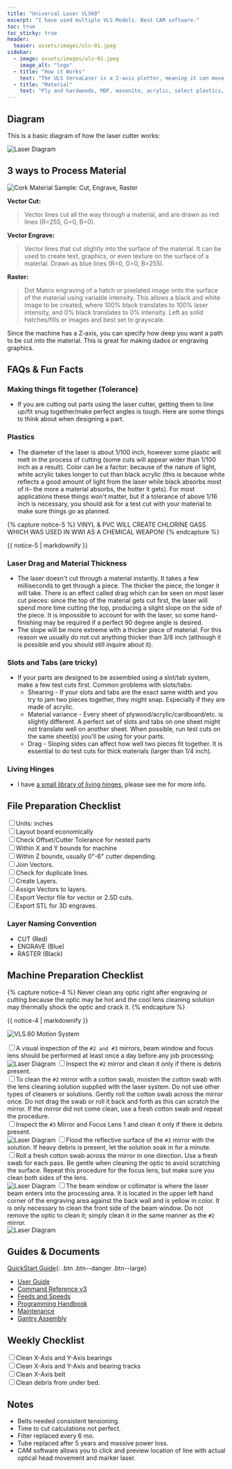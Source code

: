 ```yaml
---
title: "Universal Laser VLS60"
excerpt: "I have used multiple VLS Models. Best CAM software."
toc: true
toc_sticky: true
header:
  teaser: assets/images/uls-01.jpeg
sidebar:
  - image: assets/images/uls-01.jpeg
    image_alt: "logo"
  - title: "How it Works"
    text: "The ULS VersaLaser is a 2-axis plotter, meaning it can move along the X and Y axes. The laser beam is focused through a lens, creating a focal point two inches below the lens where the beam is the most intense. In order to cut with the most precision, the focal point needs to be focused at the top of the surface it is cutting. For this reason, the laser is most efficient and precise when cutting sheet material."
  - title: "Material"
    text: "Ply and hardwoods, MDF, masonite, acrylic, select plastics, glass engraving, paper,"
---
```


## Diagram
This is a basic diagram of how the laser cutter works:

![Laser Diagram](/assets/images/laser-00.jpg)

## 3 ways to Process Material

![Cork Material Sample: Cut, Engrave, Raster](/assets/images/laser-03.jpg)

**Vector Cut:**
>Vector lines cut all the way through a material, and are drawn as red lines (R=255, G=0, B=0).

**Vector Engrave:**
>Vector lines that cut slightly into the surface of the material. It can be used to create text, graphics, or even texture on the surface of a material. Drawn as blue lines (R=0, G=0, B=255).

**Raster:**
>Dot Matrix engraving of a hatch or pixelated image onto the surface of the material using variable intensity. This allows a black and white image to be created, where 100% black translates to 100% laser intensity, and 0% black translates to 0% intensity. Left as solid hatches/fills or images and best set to grayscale.

Since the machine has a Z-axis, you can specify how deep you want a path to be cut into the material. This is great for making dados or engraving graphics.

## FAQs & Fun Facts

### Making things fit together (Tolerance)
- If you are cutting out parts using the laser cutter, getting them to line up/fit snug together/make perfect angles is tough. Here are some things to think about when designing a part.
### Plastics
- The diameter of the laser is about 1/100 inch, however some plastic will melt in the process of cutting (some cuts will appear wider than 1/100 inch as a result). Color can be a factor: because of the nature of light, white acrylic takes longer to cut than black acrylic (this is because white reflects a good amount of light from the laser while black absorbs most of it– the more a material absorbs, the hotter it gets). For most applications these things won't matter, but if a tolerance of above 1/16 inch is necessary, you should ask for a test cut with your material to make sure things go as planned.

{% capture notice-5 %}
VINYL & PVC WILL CREATE CHLORINE GASS WHICH WAS USED IN WWI AS A CHEMICAL WEAPON!
{% endcapture %}
<div class="notice">{{ notice-5 | markdownify }}</div>

### Laser Drag and Material Thickness
- The laser doesn't cut through a material instantly. It takes a few milliseconds to get through a piece. The thicker the piece, the longer it will take. There is an effect called drag which can be seen on most laser cut pieces: since the top of the material gets cut first, the laser will spend more time cutting the top, producing a slight slope on the side of the piece. It is impossible to account for with the laser, so some hand-finishing may be required if a perfect 90 degree angle is desired.
- The slope will be more extreme with a thicker piece of material. For this reason we usually do not cut anything thicker than 3/8 inch (although it is possible and you should still inquire about it).

### Slots and Tabs (are tricky)
- If your parts are designed to be assembled using a slot/tab system, make a few test cuts first. Common problems with slots/tabs:
  - Shearing - If your slots and tabs are the exact same width and you try to jam two pieces together, they might snap. Especially if they are made of acrylic.
  - Material variance - Every sheet of plywood/acrylic/cardboard/etc. is slightly different. A perfect set of slots and tabs on one sheet might not translate well on another sheet. When possible, run test cuts on the same sheet(s) you'll be using for your parts.
  - Drag - Sloping sides can affect how well two pieces fit together. It is essential to do test cuts for thick materials (larger than 1/4 inch).

### Living Hinges
- I have [a small library of living hinges](http://steammetry.com/5-useful-living-hinge-template-for-your-next-laser-cut-project/), please see me for more info.

## File Preparation Checklist

 <input type="checkbox" name="0" value="0">Units: inches<br>
 <input type="checkbox" name="0" value="0">Layout board economically<br>
 <input type="checkbox" name="0" value="0">Check Offset/Cutter Tolerance for nested parts<br>
 <input type="checkbox" name="0" value="0">Within X and Y bounds for machine<br>
 <input type="checkbox" name="0" value="0">Within Z bounds, usually 0"-6" cutter depending.<br>
 <input type="checkbox" name="0" value="0">Join Vectors.<br>
 <input type="checkbox" name="0" value="0">Check for duplicate lines.<br>
 <input type="checkbox" name="0" value="0">Create Layers.<br>
 <input type="checkbox" name="0" value="0">Assign Vectors to layers.<br>
 <input type="checkbox" name="0" value="0">Export Vector file for vector or 2.5D cuts.<br>
 <input type="checkbox" name="0" value="0">Export STL for 3D engraves.<br>


### Layer Naming Convention

- CUT (Red)
- ENGRAVE (Blue)
- RASTER (Black)

## Machine Preparation Checklist

{% capture notice-4 %}
Never clean any optic right after engraving or cutting because the optic may be hot and the cool lens cleaning solution may thermally shock the optic and crack it.
{% endcapture %}
<div class="notice">{{ notice-4 | markdownify }}</div>


![VLS.60 Motion System](/assets/images/laser-08.png)

 <input type="checkbox" name="0" value="0">A visual inspection of the `#2 and #3` mirrors, beam window and focus lens should be performed at least once a day before any job processing:<br>
 ![Laser Diagram](/assets/images/laser-04.png)
 <input type="checkbox" name="0" value="0">Inspect the `#2` mirror and clean it only if there is debris present.<br>
 <input type="checkbox" name="0" value="0">To clean the `#2` mirror with a cotton swab, moisten the cotton swab with the lens cleaning solution supplied with the laser system. Do not use other types of cleaners or solutions. Gently roll the cotton swab across the mirror once. Do not drag the swab or roll it back and forth as this can scratch the mirror. If the mirror did not come clean, use a fresh cotton swab and repeat the procedure.<br>
 <input type="checkbox" name="0" value="0">Inspect the `#3` Mirror and Focus Lens 1 and clean it only if there is debris present.<br>
 ![Laser Diagram](/assets/images/laser-05.png)
 <input type="checkbox" name="0" value="0">Flood the reflective surface of the `#3` mirror with the solution. If heavy debris is present, let the solution soak in for a minute.<br>
 <input type="checkbox" name="0" value="0">Roll a fresh cotton swab across the mirror in one direction. Use a fresh swab for each pass. Be gentle when cleaning the optic to avoid scratching the surface. Repeat this procedure for the focus lens, but make sure you clean both sides of the lens.<br>
 ![Laser Diagram](/assets/images/laser-06.png)
 <input type="checkbox" name="0" value="0">The beam window or collimator is where the laser beam enters into the processing area. It is located in the upper left hand corner of the engraving area against the back wall and is yellow in color. It is only necessary to clean the front side of the beam window. Do not remove the optic to clean it; simply clean it in the same manner as the `#2` mirror.<br>
 ![Laser Diagram](/assets/images/laser-07.png)


## Guides & Documents

[QuickStart Guide](/assets/docs/shopbot/quickstart.pdf){: .btn .btn--danger .btn--large}

- [User Guide](/assets/docs/shopbot/user-guide.pdf)
- [Command Reference v3](/assets/docs/shopbot/command-ref.pdf)
- [Feeds and Speeds](/assets/docs/shopbot/feeds-and-speeds.pdf)
- [Programming Handbook](/assets/docs/shopbot/programming-handbook.pdf)
- [Maintenance](/assets/docs/shopbot/maintenance.pdf)
- [Gantry Assembly](/assets/docs/shopbot/gantry-assembly.pdf)


## Weekly Checklist

  <input type="checkbox" name="0" value="0">Clean X-Axis and Y-Axis bearings<br>
  <input type="checkbox" name="0" value="0">Clean X-Axis and Y-Axis and bearing tracks<br>
  <input type="checkbox" name="0" value="0">Clean X-Axis belt<br>
  <input type="checkbox" name="0" value="0">Clean debris from under bed.<br>

## Notes
- Belts needed consistent tensioning.
- Time to cut calculations not perfect.
- Filter replaced every 6 mo.
- Tube replaced after 5 years and massive power loss.
- CAM software allows you to click and preview location of line with actual optical head movement and marker laser.
